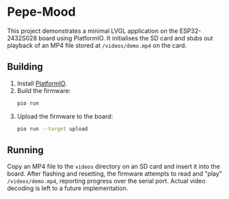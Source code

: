 # Pepe-Mood

This project demonstrates a minimal LVGL application on the ESP32-2432S028 board using PlatformIO. It initialises the SD card
and stubs out playback of an MP4 file stored at `/videos/demo.mp4` on the card.

## Building

1. Install [PlatformIO](https://platformio.org/).
2. Build the firmware:
   ```bash
   pio run
   ```
3. Upload the firmware to the board:
   ```bash
   pio run --target upload
   ```

## Running

Copy an MP4 file to the `videos` directory on an SD card and insert it into the board. After flashing and resetting, the
firmware attempts to read and "play" `/videos/demo.mp4`, reporting progress over the serial port. Actual video decoding is
left to a future implementation.

